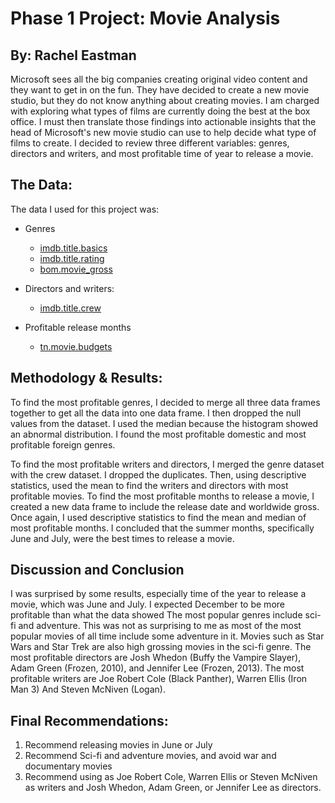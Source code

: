 # Phase 1 Project: Movie Analysis 
## By: Rachel Eastman 
Microsoft sees all the big companies creating original video content and they want to get in on the fun. They have decided to create a new movie studio, but they do not know anything about creating movies. I am charged with exploring what types of films are currently doing the best at the box office. I must then translate those findings into actionable insights that the head of Microsoft's new movie studio can use to help decide what type of films to create.
I decided to review three different variables: genres, directors and writers, and most profitable time of year to release a movie.

## The Data:
The data I used for this project was:
-	Genres
      - [imdb.title.basics](https://github.com/rcasey106/dsc-phase-1-project-v2-3/tree/master/zippedData)
      - [imdb.title.rating](https://github.com/rcasey106/dsc-phase-1-project-v2-3/tree/master/zippedData)
   	- [bom.movie_gross](https://github.com/rcasey106/dsc-phase-1-project-v2-3/tree/master/zippedData)

-  Directors and writers:
      - [imdb.title.crew](https://github.com/rcasey106/dsc-phase-1-project-v2-3/tree/master/zippedData)
      
-  Profitable release months
      - [tn.movie.budgets](https://github.com/rcasey106/dsc-phase-1-project-v2-3/tree/master/zippedData)

## Methodology & Results:
To find the most profitable genres, I decided to merge all three data frames together to get all the data into one data frame. I then dropped the null values from the dataset.  I used the median because the histogram showed an abnormal distribution. I found the most profitable domestic and most profitable foreign genres.
 
 
To find the most profitable writers and directors, I merged the genre dataset with the crew dataset. I dropped the duplicates. Then, using descriptive statistics, used the mean to find the writers and directors with most profitable movies. 
To find the most profitable months to release a movie, I created a new data frame to include the release date and worldwide gross. Once again, I used descriptive statistics to find the mean and median of most profitable months. I concluded that the summer months, specifically June and July, were the best times to release a movie.
 
## Discussion and Conclusion
I was surprised by some results, especially time of the year to release a movie, which was June and July.  I expected December to be more profitable than what the data showed
The most popular genres include sci-fi and adventure. This was not as surprising to me as most of the most popular movies of all time include some adventure in it. Movies such as Star Wars and Star Trek are also high grossing movies in the sci-fi genre.
The most profitable directors are Josh Whedon (Buffy the Vampire Slayer), Adam Green (Frozen, 2010), and Jennifer Lee (Frozen, 2013).
The most profitable writers are Joe Robert Cole (Black Panther), Warren Ellis (Iron Man 3)
And Steven McNiven (Logan).

## Final Recommendations:
1.	Recommend releasing movies in June or July
2.	Recommend Sci-fi and adventure movies, and avoid war and documentary movies
3.	Recommend using as Joe Robert Cole, Warren Ellis or Steven McNiven as writers and Josh Whedon, Adam Green, or Jennifer Lee as directors.
